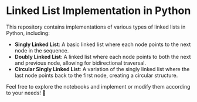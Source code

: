 # Linked List Implementation in Python

This repository contains implementations of various types of linked lists in Python, including:

- **Singly Linked List**: A basic linked list where each node points to the next node in the sequence.
- **Doubly Linked List**: A linked list where each node points to both the next and previous node, allowing for bidirectional traversal.
- **Circular Singly Linked List**: A variation of the singly linked list where the last node points back to the first node, creating a circular structure.

Feel free to explore the notebooks and implement or modify them according to your needs! 📝
